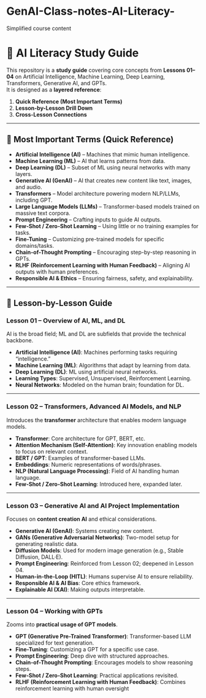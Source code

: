 # GenAI-Class-notes-AI-Literacy-
Simplified course content 
# 📘 AI Literacy Study Guide

This repository is a **study guide** covering core concepts from **Lessons 01–04** on Artificial Intelligence, Machine Learning, Deep Learning, Transformers, Generative AI, and GPTs.  
It is designed as a **layered reference**:
1. **Quick Reference (Most Important Terms)**
2. **Lesson-by-Lesson Drill Down**
3. **Cross-Lesson Connections**

---

## 🔑 Most Important Terms (Quick Reference)

- **Artificial Intelligence (AI)** – Machines that mimic human intelligence.  
- **Machine Learning (ML)** – AI that learns patterns from data.  
- **Deep Learning (DL)** – Subset of ML using neural networks with many layers.  
- **Generative AI (GenAI)** – AI that creates new content like text, images, and audio.  
- **Transformers** – Model architecture powering modern NLP/LLMs, including GPT.  
- **Large Language Models (LLMs)** – Transformer-based models trained on massive text corpora.  
- **Prompt Engineering** – Crafting inputs to guide AI outputs.  
- **Few-Shot / Zero-Shot Learning** – Using little or no training examples for tasks.  
- **Fine-Tuning** – Customizing pre-trained models for specific domains/tasks.  
- **Chain-of-Thought Prompting** – Encouraging step-by-step reasoning in GPTs.  
- **RLHF (Reinforcement Learning with Human Feedback)** – Aligning AI outputs with human preferences.  
- **Responsible AI & Ethics** – Ensuring fairness, safety, and explainability.  

---

## 📖 Lesson-by-Lesson Guide

### Lesson 01 – Overview of AI, ML, and DL
AI is the broad field; ML and DL are subfields that provide the technical backbone.  
- **Artificial Intelligence (AI)**: Machines performing tasks requiring “intelligence.”  
- **Machine Learning (ML)**: Algorithms that adapt by learning from data.  
- **Deep Learning (DL)**: ML using artificial neural networks.  
- **Learning Types**: Supervised, Unsupervised, Reinforcement Learning.  
- **Neural Networks**: Modeled on the human brain; foundation for DL.  

---

### Lesson 02 – Transformers, Advanced AI Models, and NLP
Introduces the **transformer** architecture that enables modern language models.  
- **Transformer**: Core architecture for GPT, BERT, etc.  
- **Attention Mechanism (Self-Attention)**: Key innovation enabling models to focus on relevant context.  
- **BERT / GPT**: Examples of transformer-based LLMs.  
- **Embeddings**: Numeric representations of words/phrases.  
- **NLP (Natural Language Processing)**: Field of AI handling human language.  
- **Few-Shot / Zero-Shot Learning**: Introduced here, expanded later.  

---

### Lesson 03 – Generative AI and AI Project Implementation
Focuses on **content creation AI** and ethical considerations.  
- **Generative AI (GenAI)**: Systems creating new content.  
- **GANs (Generative Adversarial Networks)**: Two-model setup for generating realistic data.  
- **Diffusion Models**: Used for modern image generation (e.g., Stable Diffusion, DALL·E).  
- **Prompt Engineering**: Reinforced from Lesson 02; deepened in Lesson 04.  
- **Human-in-the-Loop (HITL)**: Humans supervise AI to ensure reliability.  
- **Responsible AI & AI Bias**: Core ethics framework.  
- **Explainable AI (XAI)**: Making outputs interpretable.  

---

### Lesson 04 – Working with GPTs
Zooms into **practical usage of GPT models**.  
- **GPT (Generative Pre-Trained Transformer)**: Transformer-based LLM specialized for text generation.  
- **Fine-Tuning**: Customizing a GPT for a specific use case.  
- **Prompt Engineering**: Deep dive with structured approaches.  
- **Chain-of-Thought Prompting**: Encourages models to show reasoning steps.  
- **Few-Shot / Zero-Shot Learning**: Practical applications revisited.  
- **RLHF (Reinforcement Learning with Human Feedback)**: Combines reinforcement learning with human oversight
